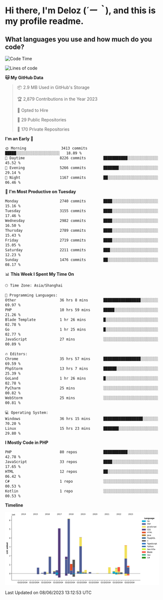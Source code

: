 # **Hi there, I'm Deloz (*´ー｀*), and this is my profile readme.**

## **What languages you use and how much do you code?**

<!--START_SECTION:waka-->
![Code Time](http://img.shields.io/badge/Code%20Time-1%2C641%20hrs%202%20mins-blue)

![Lines of code](https://img.shields.io/badge/From%20Hello%20World%20I%27ve%20Written-30.9%20million%20lines%20of%20code-blue)

**🐱 My GitHub Data** 

> 📦 2.9 MB Used in GitHub's Storage 
 > 
> 🏆 2,879 Contributions in the Year 2023
 > 
> 💼 Opted to Hire
 > 
> 📜 29 Public Repositories 
 > 
> 🔑 170 Private Repositories 
 > 
**I'm an Early 🐤** 

```text
🌞 Morning                3413 commits        █████░░░░░░░░░░░░░░░░░░░░   18.89 % 
🌆 Daytime                8226 commits        ███████████░░░░░░░░░░░░░░   45.52 % 
🌃 Evening                5266 commits        ███████░░░░░░░░░░░░░░░░░░   29.14 % 
🌙 Night                  1167 commits        ██░░░░░░░░░░░░░░░░░░░░░░░   06.46 % 
```
📅 **I'm Most Productive on Tuesday** 

```text
Monday                   2740 commits        ████░░░░░░░░░░░░░░░░░░░░░   15.16 % 
Tuesday                  3155 commits        ████░░░░░░░░░░░░░░░░░░░░░   17.46 % 
Wednesday                2982 commits        ████░░░░░░░░░░░░░░░░░░░░░   16.50 % 
Thursday                 2789 commits        ████░░░░░░░░░░░░░░░░░░░░░   15.43 % 
Friday                   2719 commits        ████░░░░░░░░░░░░░░░░░░░░░   15.05 % 
Saturday                 2211 commits        ███░░░░░░░░░░░░░░░░░░░░░░   12.23 % 
Sunday                   1476 commits        ██░░░░░░░░░░░░░░░░░░░░░░░   08.17 % 
```


📊 **This Week I Spent My Time On** 

```text
🕑︎ Time Zone: Asia/Shanghai

💬 Programming Languages: 
Other                    36 hrs 8 mins       █████████████████░░░░░░░░   69.97 % 
PHP                      10 hrs 59 mins      █████░░░░░░░░░░░░░░░░░░░░   21.26 % 
Blade Template           1 hr 26 mins        █░░░░░░░░░░░░░░░░░░░░░░░░   02.78 % 
Go                       1 hr 25 mins        █░░░░░░░░░░░░░░░░░░░░░░░░   02.77 % 
JavaScript               27 mins             ░░░░░░░░░░░░░░░░░░░░░░░░░   00.89 % 

🔥 Editors: 
Chrome                   35 hrs 57 mins      █████████████████░░░░░░░░   69.59 % 
PhpStorm                 13 hrs 7 mins       ██████░░░░░░░░░░░░░░░░░░░   25.39 % 
GoLand                   1 hr 26 mins        █░░░░░░░░░░░░░░░░░░░░░░░░   02.78 % 
PyCharm                  25 mins             ░░░░░░░░░░░░░░░░░░░░░░░░░   00.82 % 
WebStorm                 25 mins             ░░░░░░░░░░░░░░░░░░░░░░░░░   00.81 % 

💻 Operating System: 
Windows                  36 hrs 15 mins      ██████████████████░░░░░░░   70.20 % 
Linux                    15 hrs 23 mins      ███████░░░░░░░░░░░░░░░░░░   29.80 % 
```

**I Mostly Code in PHP** 

```text
PHP                      80 repos            ███████████░░░░░░░░░░░░░░   42.78 % 
JavaScript               33 repos            ████░░░░░░░░░░░░░░░░░░░░░   17.65 % 
HTML                     12 repos            ██░░░░░░░░░░░░░░░░░░░░░░░   06.42 % 
C#                       1 repo              ░░░░░░░░░░░░░░░░░░░░░░░░░   00.53 % 
Kotlin                   1 repo              ░░░░░░░░░░░░░░░░░░░░░░░░░   00.53 % 
```



**Timeline**

![Lines of Code chart](https://raw.githubusercontent.com/deloz/deloz/main/assets/bar_graph.png)


 Last Updated on 08/06/2023 13:12:53 UTC
<!--END_SECTION:waka-->

